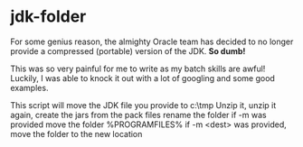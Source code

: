 # jdk-folder
For some genius reason, the almighty Oracle team has decided to no longer provide a compressed (portable) version of  the JDK.  **So dumb!**

This was so very painful for me to write as my batch skills are awful! Luckily, I was able to knock it out with a lot of googling and some good examples.

This script will move the JDK file you provide to c:\tmp
Unzip it, unzip it again, create the jars from the pack files
rename the folder
if \-m was provided move the folder %PROGRAMFILES%
if \-m \<dest\> was provided, move the folder to the new location 
